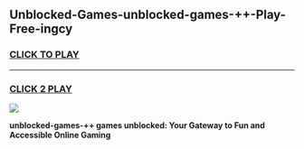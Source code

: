 
## Unblocked-Games-unblocked-games-++-Play-Free-ingcy
<h3>
<a href="https://premium76.site?title=unblocked-games-++&ref=21A">CLICK TO PLAY</a></h3>
<hr>

<h3>
<a href="https://premium76.site?title=unblocked-games-++&ref=21A">CLICK 2 PLAY</a>
  
</h3>

<a href="https://premium76.site?title=unblocked-games-++&ref=21A"><img src="https://clearcache.store/games.png"></a>


**unblocked-games-++ games unblocked: Your Gateway to Fun and Accessible Online Gaming**

